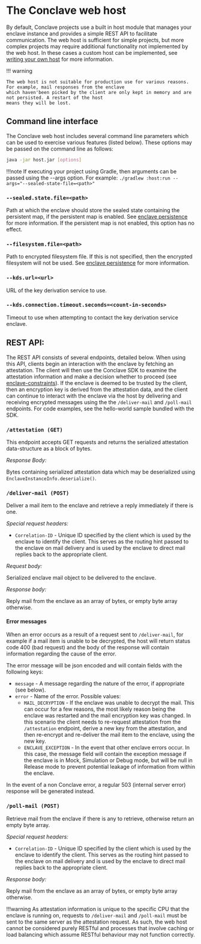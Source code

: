 # The Conclave web host

By default, Conclave projects use a built in host module that manages your enclave instance and provides a simple 
REST API to facilitate communication. The web host is sufficient for simple projects, but more complex projects may 
require additional functionality not implemented by the web host. In these cases a custom host can be implemented, 
see [writing your own host](writing-your-own-enclave-host.md) for more information.

!!! warning

    The web host is not suitable for production use for various reasons. For example, mail responses from the enclave 
    which haven'been picked by the client are only kept in memory and are not persisted. A restart of the host 
    means they will be lost.

## Command line interface
The Conclave web host includes several command line parameters which can be used to exercise various features 
(listed below). These options may be passed on the command line as follows:

```bash
java -jar host.jar [options]
```

!!!note
    If executing your project using Gradle, then arguments can be passed using the --args option. For example:
    `./gradlew :host:run --args="--sealed-state-file=<path>"`

### `--sealed.state.file=<path>`
Path at which the enclave should store the sealed state containing the persistent map, if the persistent map is 
enabled. See [enclave persistence](persistence.md) for more information. If the persistent map is not enabled, this 
option has no effect.

### `--filesystem.file=<path>`
Path to encrypted filesystem file. If this is not specified, then the encrypted filesystem will not be used. See 
[enclave persistence](persistence.md) for more information.

### `--kds.url=<url>`
URL of the key derivation service to use.

### `--kds.connection.timeout.seconds=<count-in-seconds>`
Timeout to use when attempting to contact the key derivation service enclave.

## REST API:
The REST API consists of several endpoints, detailed below. When using this API, clients begin an interaction with 
the enclave by fetching an attestation. The client will then use the Conclave SDK to examine the attestation 
information and make a decision whether to proceed (see [enclave-constraints](constraints.md)). If the enclave is 
deemed to be trusted by the client, then an encryption key is derived from the attestation data, and the client can 
continue to interact with the enclave via the host by delivering and receiving encrypted messages using the the 
`/deliver-mail` and `/poll-mail` endpoints. For code examples, see the hello-world sample bundled with the SDK.

### `/attestation (GET)`
This endpoint accepts GET requests and returns the serialized attestation data-structure as a block of bytes.

*Response Body:*

Bytes containing serialized attestation data which may be deserialized using `EnclaveInstanceInfo.deserialize()`.

### `/deliver-mail (POST)`
Deliver a mail item to the enclave and retrieve a reply immediately if there is one.

*Special request headers:*

- `Correlation-ID` - Unique ID specified by the client which is used by the enclave to identify the client. This 
  serves as the routing hint passed to the enclave on mail delivery and is used by the enclave to direct mail
  replies back to the appropriate client.

*Request body:*

Serialized enclave mail object to be delivered to the enclave.

*Response body:*

Reply mail from the enclave as an array of bytes, or empty byte array otherwise.

#### Error messages

When an error occurs as a result of a request sent to `/deliver-mail`, for example if a mail item is unable to be 
decrypted, the host will return status code 400 (bad request) and the body of the response will contain information 
regarding the cause of the error.

The error message will be json encoded and will contain fields with the following keys:

- `message` - A message regarding the nature of the error, if appropriate (see below).
- `error` - Name of the error. Possible values:
    - `MAIL_DECRYPTION` - If the enclave was unable to decrypt the mail. This can occur for a few reasons, the most 
      likely reason being the enclave was restarted and the mail encryption key was changed. In this scenario the 
      client needs to re-request attestation from the `/attestation` endpoint, derive a new key from the attestation,
      and then re-encrypt and re-deliver the mail item to the enclave, using the new key.
    - `ENCLAVE_EXCEPTION` - In the event that other enclave errors occur. In this case, the message field will 
      contain the exception message if the enclave is in Mock, Simulation or Debug mode, but will be null in Release 
      mode to prevent potential leakage of information from within the enclave.

In the event of a non Conclave error, a regular 503 (internal server error) response will be generated instead.

### `/poll-mail (POST)`
Retrieve mail from the enclave if there is any to retrieve, otherwise return an empty byte array.

*Special request headers:*

- `Correlation-ID` - Unique ID specified by the client which is used by the enclave to identify the client. This 
  serves as the routing hint passed to the enclave on mail delivery and is used by the enclave to direct mail 
  replies back to the appropriate client.

*Response body:*

Reply mail from the enclave as an array of bytes, or empty byte array otherwise.

!!!warning
    As attestation information is unique to the specific CPU that the enclave is running on, requests to 
    `/deliver-mail` and `/poll-mail` must be sent to the same server as the attestation request. As such, the web host 
    cannot be considered purely RESTful and processes that involve caching or load balancing which assume RESTful 
    behaviour may not function correctly.
